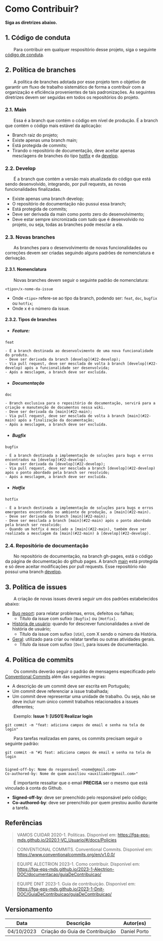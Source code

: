 # Como Contribuir?

**Siga as diretrizes abaixo.**

## 1. Código de conduta

&emsp;&emsp;Para contribuir em qualquer respositório desse projeto, siga o seguinte [código de conduta](CODE_OF_CONDUCT.md).

## 2. Política de branches

&emsp;&emsp;A política de branches adotada por esse projeto tem o objetivo de garantir um fluxo de trabalho sistemático de forma a contribuir com a organização e eficiência provenientes de tais padronizações. As seguintes diretrizes devem ser seguidas em todos os repositórios do projeto.

### 2.1. Main

&emsp;&emsp;Essa é a branch que contém o código em nível de produção. É a branch que contém o código mais estável da aplicação:

- Branch raiz do projeto;
- Existe apenas uma branch main;
- Está protegida de commits;
- Tirando o repositório de documentação, deve aceitar apenas mesclagens de branches do tipo [hotfix](#hotfix) e da [develop](#22-develop).


### 2.2. Develop

&emsp;&emsp;É a branch que contém a versão mais atualizada do código que está sendo desenvolvido, integrando, por pull requests, as novas funcionalidades finalizadas.

- Existe apenas uma branch develop;
- O repositório de documentação não pussui essa branch;
- Está protegida de commits;
- Deve ser derivada da main como ponto zero do desenvolvimento;
- Deve estar sempre sincronizada com tudo que é desenvolvido no projeto, ou seja, todas as branches pode mesclar a ela.

### 2.3. Novas branches

&emsp;&emsp;As branches para o desenvolvimento de novas funcionalidades ou correções devem ser criadas seguindo alguns padrões de nomenclatura e derivação.

#### 2.3.1. Nomenclatura

&emsp;&emsp;Novas branches devem seguir o seguinte padrão de nomenclatura:

    <tipo>/x-nome-da-issue

- Onde `<tipo>` refere-se ao tipo da branch, podendo ser: `feat`, `doc`, `bugfix` ou `hotfix`;
- Onde x é o número da issue.

#### 2.3.2. Tipos de branches

- ##### Feature: 
`feat`

    - É a branch destinada ao desenvolvimento de uma nova funcionalidade do produto.
    - Deve ser derivada da branch [develop](#22-develop);
    - Via pull request, deve ser mesclada de volta à branch [develop](#22-develop) após a funcionalidade ser desenvolvida;
    - Após a mesclagem, a branch deve ser excluída.



- ##### Documentação
`doc`

    - Branch exclusiva para o repositório de documentação, servirá para a criação e manutenção de documentos nessa wiki.
    - Deve ser derivada da [main](#22-main);
    - Via pull request, deve ser mesclada de volta à branch [main](#22-main) após a finalização da documentação;
    - Após a mesclagem, a branch deve ser excluída.

- ##### Bugfix
`bugfix`

    - É a branch destinada a implementação de soluções para bugs e erros encontrados na [develop](#22-develop).
    - Deve ser derivada da [develop](#22-develop);
    - Via pull request, deve ser mesclada a branch [develop](#22-develop) após o ponto abordado pela branch ser resolvido;
    - Após a mesclagem, a branch deve ser excluída.

- ##### Hotfix
`hotfix`

    - É a branch destinada a implementação de soluções para bugs e erros emergentes encontrados no ambiente de produção, a [main](#22-main).
    - Deve ser derivada da branch [main](#22-main);
    - Deve ser mesclada a branch [main](#22-main) após o ponto abordado pela branch ser resolvido;
    - Quando um hotfix é mesclado a [main](#22-main), também deve ser realizada a mesclagem da [main](#22-main) à [develop](#22-develop).
 
### 2.4. Repositório de documentação

&emsp;&emsp;No repositório de documentação, na branch gh-pages, está o código da página de documentação do github pages. A branch [main](#21-main) está protegida e só deve aceitar modificações por pull requests. Esse repositório não possui uma branch [develop](#22-develop).

## 3. Política de issues
&emsp;&emsp;A criação de novas issues deverá seguir um dos padrões estabelecidos abaixo:

- [Bug report](https://github.com/fga-eps-mds/2023.2-Dnit-DOC/tree/main/.github/workflows/ISSUE_TEMPLATE/bug_report.md): para relatar problemas, erros, defeitos ou falhas;
    - Título da issue com sufixo `[Bugfix]` ou `[Hotfix]`.
- [História de usuário](https://github.com/fga-eps-mds/2023.2-Dnit-DOC/tree/main/.github/workflows/ISSUE_TEMPLATE/historia_de_usuario.md): quando for descrever funcionalidades a nível de história de usuário;
    - Título da issue com sufixo `[USX]`, com X sendo o número da História.
- [Geral](https://github.com/fga-eps-mds/2023.2-Dnit-DOC/tree/main/.github/workflows/ISSUE_TEMPLATE/geral.md): utilizado para criar ou relatar tarefas ou outras atividades gerais.
    - Título da issue com sufixo `[Doc]`, para issues de documentação.

## 4. Política de commits
&emsp;&emsp;Os commits deverão seguir o padrão de mensagens especificado pelo [Conventional Commits](https://www.conventionalcommits.org/en/v1.0.0/) além das seguintes regras:

- A descrição de um commit deve ser escrita em Português;
- Um commit deve referenciar a issue trabalhada;
- Um commit deve representar uma unidade de trabalho. Ou seja, não se deve incluir num único commit trabalhos relacionados a issues diferentes;

&emsp;&emsp;Exemplo: **Issue 1: [US01] Realizar login**

    git commit -m "feat: adiciona campos de email e senha na tela de login"

&emsp;&emsp;Para tarefas realizadas em pares, os commits precisam seguir o seguinte padrão:

    git commit -m "#1 feat: adiciona campos de email e senha na tela de login

    
    Signed-off-by: Nome do responsável <nome@gmail.com>
    Co-authored-by: Nome de quem auxiliou <auxiliador@gmail.com>"

&emsp;&emsp;É importante ressaltar que o email **PRECISA** ser o mesmo que está vinculado à conta do Github.

- **Signed-off-by**: deve ser preenchido pelo responsável pelo código;
- **Co-authored-by**: deve ser preenchido por quem prestou auxílio durante a tarefa.

## Referências

> VAMOS CUIDAR 2020-1. Políticas. Disponível em: <https://fga-eps-mds.github.io/2020.1-VC_Usuario/#/docs/Policies>

> CONVENTIONAL COMMITS. Conventional Commits. Disponível em: <https://www.conventionalcommits.org/en/v1.0.0/>

> EQUIPE ALECTRION 2023-1. Como contribuir. Disponível em: <https://fga-eps-mds.github.io/2023-1-Alectrion-DOC/documentacao/guiaDeContribuicao/>

> EQUIPE DNIT 2023-1. Guia de contribuição. Disponível em: <https://fga-eps-mds.github.io/2023-1-Dnit-DOC/GuiaDeContribuicao/guiaDeContribuicao/>

## Versionamento

|**Data**|**Descrição**|**Autor(es)**|
|:-:|---|---|
| 04/10/2023 | Criação do Guia de Contribuição | Daniel Porto |


